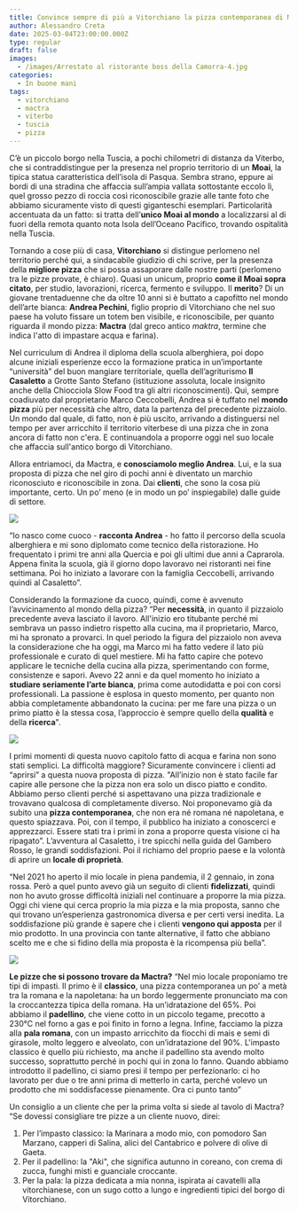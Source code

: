 ```yaml
---
title: Convince sempre di più a Vitorchiano la pizza contemporanea di Mactra
author: Alessandro Creta
date: 2025-03-04T23:00:00.000Z
type: regular
draft: false
images:
  - /images/Arrestato al ristorante boss della Camorra-4.jpg
categories:
  - In buone mani
tags:
  - vitorchiano
  - mactra
  - viterbo
  - tuscia
  - pizza
---
```


C’è un piccolo borgo nella Tuscia, a pochi chilometri di distanza da Viterbo, che si contraddistingue per la presenza nel proprio territorio di un **Moai**, la tipica statua caratteristica dell’isola di Pasqua. Sembra strano, eppure ai bordi di una stradina che affaccia sull’ampia vallata sottostante eccolo lì, quel grosso pezzo di roccia così riconoscibile grazie alle tante foto che abbiamo sicuramente visto di questi giganteschi esemplari. Particolarità accentuata da un fatto: si tratta dell’**unico Moai al mondo** a localizzarsi al di fuori della remota quanto nota Isola dell’Oceano Pacifico, trovando ospitalità nella Tuscia.

Tornando a cose più di casa, **Vitorchiano** si distingue perlomeno nel territorio perché qui, a sindacabile giudizio di chi scrive, per la presenza della **migliore pizza** che si possa assaporare dalle nostre parti (perlomeno tra le pizze provate, è chiaro). Quasi un unicum, proprio **come il Moai sopra citato**, per studio, lavorazioni, ricerca, fermento e sviluppo. Il **merito**? Di un giovane trentaduenne che da oltre 10 anni si è buttato a capofitto nel mondo dell’arte bianca: **Andrea Pechini**, figlio proprio di Vitorchiano che nel suo paese ha voluto fissare un totem ben visibile, e riconoscibile, per quanto riguarda il mondo pizza: **Mactra** (dal greco antico *maktra*, termine che indica l'atto di impastare acqua e farina).

Nel curriculum di Andrea il diploma della scuola alberghiera, poi dopo alcune iniziali esperienze ecco la formazione pratica in un’importante “università” del buon mangiare territoriale, quella dell’agriturismo **Il Casaletto** a Grotte Santo Stefano (istituzione assoluta, locale insignito anche della Chiocciola Slow Food tra gli altri riconoscimenti). Qui, sempre coadiuvato dal proprietario Marco Ceccobelli, Andrea si è tuffato nel **mondo pizza** più per necessità che altro, data la partenza del precedente pizzaiolo. Un mondo dal quale, di fatto, non è più uscito, arrivando a distinguersi nel tempo per aver arricchito il territorio viterbese di una pizza che in zona ancora di fatto non c'era. E continuandola a proporre oggi nel suo locale che affaccia sull'antico borgo di Vitorchiano.

Allora entriamoci, da Mactra, e **conosciamolo meglio Andrea**. Lui, e la sua proposta di pizza che nel giro di pochi anni è diventato un marchio riconosciuto e riconoscibile in zona. Dai **clienti**, che sono la cosa più importante, certo. Un po’ meno (e in modo un po’ inspiegabile) dalle guide di settore.

![](/images/andrea-pechini-mactra-vitorchiano-alessandro-creta.jpg)

“Io nasco come cuoco - **racconta Andrea** - ho fatto il percorso della scuola alberghiera e mi sono diplomato come tecnico della ristorazione. Ho frequentato i primi tre anni alla Quercia e poi gli ultimi due anni a Caprarola. Appena finita la scuola, già il giorno dopo lavoravo nei ristoranti nei fine settimana. Poi ho iniziato a lavorare con la famiglia Ceccobelli, arrivando quindi al Casaletto”.

Considerando la formazione da cuoco, quindi, come è avvenuto l’avvicinamento al mondo della pizza? “Per **necessità**, in quanto il pizzaiolo precedente aveva lasciato il lavoro. All'inizio ero titubante perché mi sembrava un passo indietro rispetto alla cucina, ma il proprietario, Marco, mi ha spronato a provarci. In quel periodo la figura del pizzaiolo non aveva la considerazione che ha oggi, ma Marco mi ha fatto vedere il lato più professionale e curato di quel mestiere. Mi ha fatto capire che potevo applicare le tecniche della cucina alla pizza, sperimentando con forme, consistenze e sapori. Avevo 22 anni e da quel momento ho iniziato a **studiare seriamente l’arte bianca**, prima come autodidatta e poi con corsi professionali. La passione è esplosa in questo momento, per quanto non abbia completamente abbandonato la cucina: per me fare una pizza o un primo piatto è la stessa cosa, l’approccio è sempre quello della **qualità** e della **ricerca**".

![](/images/mactra-pizzeria-pizza-viterbo.jpg)

I primi momenti di questa nuovo capitolo fatto di acqua e farina non sono stati semplici. La difficoltà maggiore? Sicuramente convincere i clienti ad “aprirsi” a questa nuova proposta di pizza. "All’inizio non è stato facile far capire alle persone che la pizza non era solo un disco piatto e condito. Abbiamo perso clienti perché si aspettavano una pizza tradizionale e trovavano qualcosa di completamente diverso. Noi proponevamo già da subito una **pizza contemporanea**, che non era né romana né napoletana, e questo spiazzava. Poi, con il tempo, il pubblico ha iniziato a conoscerci e apprezzarci. Essere stati tra i primi in zona a proporre questa visione ci ha ripagato”. L’avventura al Casaletto, i tre spicchi nella guida del Gambero Rosso, le grandi soddisfazioni. Poi il richiamo del proprio paese e la volontà di aprire un **locale di proprietà**.

“Nel 2021 ho aperto il mio locale in piena pandemia, il 2 gennaio, in zona rossa. Però a quel punto avevo già un seguito di clienti **fidelizzati**, quindi non ho avuto grosse difficoltà iniziali nel continuare a proporre la mia pizza. Oggi chi viene qui cerca proprio la mia pizza e la mia proposta, sanno che qui trovano un’esperienza gastronomica diversa e per certi versi inedita. La soddisfazione più grande è sapere che i clienti **vengono qui apposta** per il mio prodotto. In una provincia con tante alternative, il fatto che abbiano scelto me e che si fidino della mia proposta è la ricompensa più bella”.

![](/images/mactra-sala-pizzeria-vitorchiano.jpg)

**Le pizze che si possono trovare da Mactra?** “Nel mio locale proponiamo tre tipi di impasti. Il primo è il **classico**, una pizza contemporanea un po’ a metà tra la romana e la napoletana: ha un bordo leggermente pronunciato ma con la croccantezza tipica della romana. Ha un’idratazione del 65%. Poi abbiamo il **padellino**, che viene cotto in un piccolo tegame, precotto a 230°C nel forno a gas e poi finito in forno a legna. Infine, facciamo la pizza alla **pala romana**, con un impasto arricchito da fiocchi di mais e semi di girasole, molto leggero e alveolato, con un’idratazione del 90%. L'impasto classico è quello più richiesto, ma anche il padellino sta avendo molto successo, soprattutto perché in pochi qui in zona lo fanno. Quando abbiamo introdotto il padellino, ci siamo presi il tempo per perfezionarlo: ci ho lavorato per due o tre anni prima di metterlo in carta, perché volevo un prodotto che mi soddisfacesse pienamente. Ora ci punto tanto”

Un consiglio a un cliente che per la prima volta si siede al tavolo di Mactra? “Se dovessi consigliare tre pizze a un cliente nuovo, direi:

1. Per l’impasto classico: la Marinara a modo mio, con pomodoro San Marzano, capperi di Salina, alici del Cantabrico e polvere di olive di Gaeta.
2. Per il padellino: la "Aki", che significa autunno in coreano, con crema di zucca, funghi misti e guanciale croccante.
3. Per la pala: la pizza dedicata a mia nonna, ispirata ai cavatelli alla vitorchianese, con un sugo cotto a lungo e ingredienti tipici del borgo di Vitorchiano.
